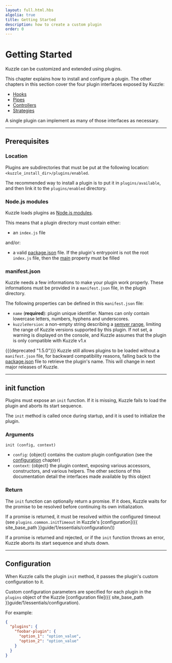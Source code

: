 ```yaml
---
layout: full.html.hbs
algolia: true
title: Getting Started
description: how to create a custom plugin
order: 0
---
```


# Getting Started

Kuzzle can be customized and extended using plugins.

This chapter explains how to install and configure a plugin. The other chapters in this section cover the four plugin interfaces exposed by Kuzzle:

* [Hooks](../hooks)
* [Pipes](../pipes)
* [Controllers](../controllers)
* [Strategies](../strategies)

A single plugin can implement as many of those interfaces as necessary.

---

## Prerequisites

### Location

Plugins are subdirectories that must be put at the following location: `<kuzzle_install_dir>/plugins/enabled`.

The recommended way to install a plugin is to put it in `plugins/available`, and then link it to the `plugins/enabled` directory.

### Node.js modules

Kuzzle loads plugins as [Node.js modules](https://nodejs.org/dist/latest-v8.x/docs/api/modules.html).

This means that a plugin directory must contain either:

* an `index.js` file 

and/or:

* a valid [package.json](https://docs.npmjs.com/files/package.json) file. If the plugin's entrypoint is not the root `index.js` file, then the [main](https://docs.npmjs.com/files/package.json#main) property must be filled

### manifest.json

Kuzzle needs a few informations to make your plugin work properly. These informations must be provided in a `manifest.json` file, in the plugin directory.

The following properties can be defined in this `manifest.json` file:

* `name` (**required**): plugin unique identifier. Names can only contain lowercase letters, numbers, hyphens and underscores. 
* `kuzzleVersion`: a non-empty string describing a [semver range](https://www.npmjs.com/package/semver#ranges), limiting the range of Kuzzle versions supported by this plugin. If not set, a warning is displayed on the console, and Kuzzle assumes that the plugin is only compatible with Kuzzle v1.x

{{{deprecated "1.5.0"}}} Kuzzle still allows plugins to be loaded without a <code>manifest.json</code> file, for backward compatibility reasons, falling back to the <a href=https://docs.npmjs.com/files/package.json#name>package.json</a> file to retrieve the plugin's name. This will change in next major releases of Kuzzle.

---

## init function

Plugins must expose an `init` function. If it is missing, Kuzzle fails to load the plugin and aborts its start sequence.

The `init` method is called once during startup, and it is used to initialize the plugin.

### Arguments

`init (config, context)`

* `config`: {object} contains the custom plugin configuration (see the [configuration](#configuration-default) chapter)
* `context`: {object} the plugin context, exposing various accessors, constructors, and various helpers. The other sections of this documentation detail the interfaces made available by this object

### Return

The `init` function can optionally return a promise. If it does, Kuzzle waits for the promise to be resolved before continuing its own initialization.

If a promise is returned, it must be resolved within the configured timeout (see `plugins.common.initTimeout` in Kuzzle's [configuration]({{ site_base_path }}guide/1/essentials/configuration/))

If a promise is returned and rejected, or if the `init` function throws an error, Kuzzle aborts its start sequence and shuts down.

---

## Configuration

When Kuzzle calls the plugin `init` method, it passes the plugin's custom configuration to it.

Custom configuration parameters are specified for each plugin in the `plugins` object of the Kuzzle [configuration file]({{ site_base_path }}guide/1/essentials/configuration). 

For example:

```json
{
  "plugins": {
    "foobar-plugin": {
      "option_1": "option_value",
      "option_2": "option_value"
    }
  }
}
```
